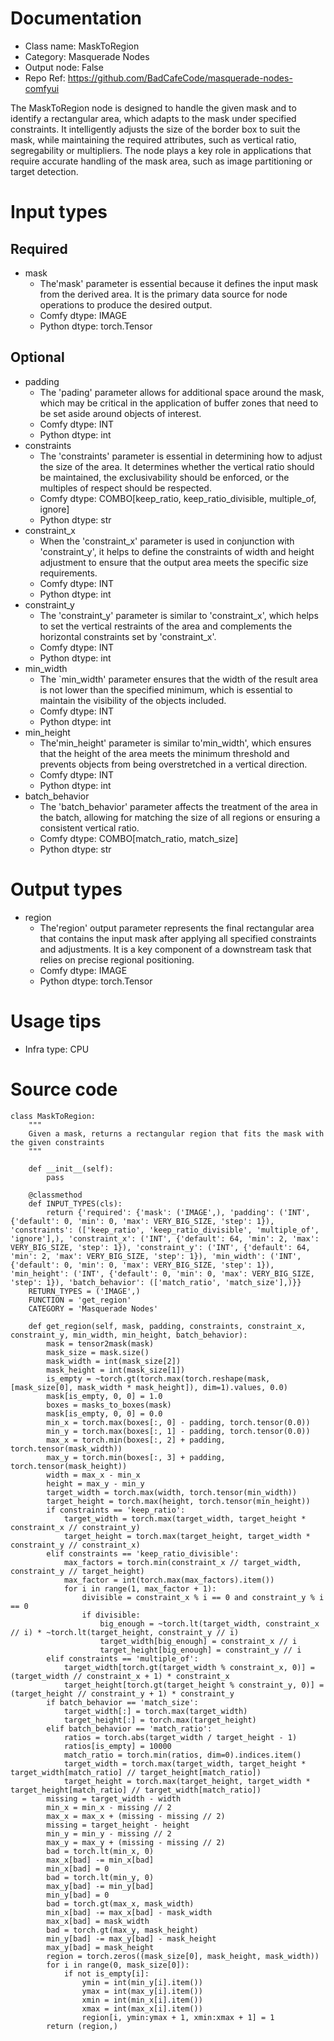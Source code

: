 # Documentation
- Class name: MaskToRegion
- Category: Masquerade Nodes
- Output node: False
- Repo Ref: https://github.com/BadCafeCode/masquerade-nodes-comfyui

The MaskToRegion node is designed to handle the given mask and to identify a rectangular area, which adapts to the mask under specified constraints. It intelligently adjusts the size of the border box to suit the mask, while maintaining the required attributes, such as vertical ratio, segregability or multipliers. The node plays a key role in applications that require accurate handling of the mask area, such as image partitioning or target detection.

# Input types
## Required
- mask
    - The'mask' parameter is essential because it defines the input mask from the derived area. It is the primary data source for node operations to produce the desired output.
    - Comfy dtype: IMAGE
    - Python dtype: torch.Tensor
## Optional
- padding
    - The 'pading' parameter allows for additional space around the mask, which may be critical in the application of buffer zones that need to be set aside around objects of interest.
    - Comfy dtype: INT
    - Python dtype: int
- constraints
    - The 'constraints' parameter is essential in determining how to adjust the size of the area. It determines whether the vertical ratio should be maintained, the exclusivability should be enforced, or the multiples of respect should be respected.
    - Comfy dtype: COMBO[keep_ratio, keep_ratio_divisible, multiple_of, ignore]
    - Python dtype: str
- constraint_x
    - When the 'constraint_x' parameter is used in conjunction with 'constraint_y', it helps to define the constraints of width and height adjustment to ensure that the output area meets the specific size requirements.
    - Comfy dtype: INT
    - Python dtype: int
- constraint_y
    - The 'constraint_y' parameter is similar to 'constraint_x', which helps to set the vertical restraints of the area and complements the horizontal constraints set by 'constraint_x'.
    - Comfy dtype: INT
    - Python dtype: int
- min_width
    - The `min_width' parameter ensures that the width of the result area is not lower than the specified minimum, which is essential to maintain the visibility of the objects included.
    - Comfy dtype: INT
    - Python dtype: int
- min_height
    - The'min_height' parameter is similar to'min_width', which ensures that the height of the area meets the minimum threshold and prevents objects from being overstretched in a vertical direction.
    - Comfy dtype: INT
    - Python dtype: int
- batch_behavior
    - The 'batch_behavior' parameter affects the treatment of the area in the batch, allowing for matching the size of all regions or ensuring a consistent vertical ratio.
    - Comfy dtype: COMBO[match_ratio, match_size]
    - Python dtype: str

# Output types
- region
    - The'region' output parameter represents the final rectangular area that contains the input mask after applying all specified constraints and adjustments. It is a key component of a downstream task that relies on precise regional positioning.
    - Comfy dtype: IMAGE
    - Python dtype: torch.Tensor

# Usage tips
- Infra type: CPU

# Source code
```
class MaskToRegion:
    """
    Given a mask, returns a rectangular region that fits the mask with the given constraints
    """

    def __init__(self):
        pass

    @classmethod
    def INPUT_TYPES(cls):
        return {'required': {'mask': ('IMAGE',), 'padding': ('INT', {'default': 0, 'min': 0, 'max': VERY_BIG_SIZE, 'step': 1}), 'constraints': (['keep_ratio', 'keep_ratio_divisible', 'multiple_of', 'ignore'],), 'constraint_x': ('INT', {'default': 64, 'min': 2, 'max': VERY_BIG_SIZE, 'step': 1}), 'constraint_y': ('INT', {'default': 64, 'min': 2, 'max': VERY_BIG_SIZE, 'step': 1}), 'min_width': ('INT', {'default': 0, 'min': 0, 'max': VERY_BIG_SIZE, 'step': 1}), 'min_height': ('INT', {'default': 0, 'min': 0, 'max': VERY_BIG_SIZE, 'step': 1}), 'batch_behavior': (['match_ratio', 'match_size'],)}}
    RETURN_TYPES = ('IMAGE',)
    FUNCTION = 'get_region'
    CATEGORY = 'Masquerade Nodes'

    def get_region(self, mask, padding, constraints, constraint_x, constraint_y, min_width, min_height, batch_behavior):
        mask = tensor2mask(mask)
        mask_size = mask.size()
        mask_width = int(mask_size[2])
        mask_height = int(mask_size[1])
        is_empty = ~torch.gt(torch.max(torch.reshape(mask, [mask_size[0], mask_width * mask_height]), dim=1).values, 0.0)
        mask[is_empty, 0, 0] = 1.0
        boxes = masks_to_boxes(mask)
        mask[is_empty, 0, 0] = 0.0
        min_x = torch.max(boxes[:, 0] - padding, torch.tensor(0.0))
        min_y = torch.max(boxes[:, 1] - padding, torch.tensor(0.0))
        max_x = torch.min(boxes[:, 2] + padding, torch.tensor(mask_width))
        max_y = torch.min(boxes[:, 3] + padding, torch.tensor(mask_height))
        width = max_x - min_x
        height = max_y - min_y
        target_width = torch.max(width, torch.tensor(min_width))
        target_height = torch.max(height, torch.tensor(min_height))
        if constraints == 'keep_ratio':
            target_width = torch.max(target_width, target_height * constraint_x // constraint_y)
            target_height = torch.max(target_height, target_width * constraint_y // constraint_x)
        elif constraints == 'keep_ratio_divisible':
            max_factors = torch.min(constraint_x // target_width, constraint_y // target_height)
            max_factor = int(torch.max(max_factors).item())
            for i in range(1, max_factor + 1):
                divisible = constraint_x % i == 0 and constraint_y % i == 0
                if divisible:
                    big_enough = ~torch.lt(target_width, constraint_x // i) * ~torch.lt(target_height, constraint_y // i)
                    target_width[big_enough] = constraint_x // i
                    target_height[big_enough] = constraint_y // i
        elif constraints == 'multiple_of':
            target_width[torch.gt(target_width % constraint_x, 0)] = (target_width // constraint_x + 1) * constraint_x
            target_height[torch.gt(target_height % constraint_y, 0)] = (target_height // constraint_y + 1) * constraint_y
        if batch_behavior == 'match_size':
            target_width[:] = torch.max(target_width)
            target_height[:] = torch.max(target_height)
        elif batch_behavior == 'match_ratio':
            ratios = torch.abs(target_width / target_height - 1)
            ratios[is_empty] = 10000
            match_ratio = torch.min(ratios, dim=0).indices.item()
            target_width = torch.max(target_width, target_height * target_width[match_ratio] // target_height[match_ratio])
            target_height = torch.max(target_height, target_width * target_height[match_ratio] // target_width[match_ratio])
        missing = target_width - width
        min_x = min_x - missing // 2
        max_x = max_x + (missing - missing // 2)
        missing = target_height - height
        min_y = min_y - missing // 2
        max_y = max_y + (missing - missing // 2)
        bad = torch.lt(min_x, 0)
        max_x[bad] -= min_x[bad]
        min_x[bad] = 0
        bad = torch.lt(min_y, 0)
        max_y[bad] -= min_y[bad]
        min_y[bad] = 0
        bad = torch.gt(max_x, mask_width)
        min_x[bad] -= max_x[bad] - mask_width
        max_x[bad] = mask_width
        bad = torch.gt(max_y, mask_height)
        min_y[bad] -= max_y[bad] - mask_height
        max_y[bad] = mask_height
        region = torch.zeros((mask_size[0], mask_height, mask_width))
        for i in range(0, mask_size[0]):
            if not is_empty[i]:
                ymin = int(min_y[i].item())
                ymax = int(max_y[i].item())
                xmin = int(min_x[i].item())
                xmax = int(max_x[i].item())
                region[i, ymin:ymax + 1, xmin:xmax + 1] = 1
        return (region,)
```